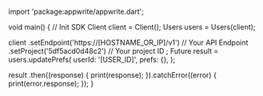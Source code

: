 import 'package:appwrite/appwrite.dart';

void main() { // Init SDK
  Client client = Client();
  Users users = Users(client);

  client
    .setEndpoint('https://[HOSTNAME_OR_IP]/v1') // Your API Endpoint
    .setProject('5df5acd0d48c2') // Your project ID
  ;
  Future result = users.updatePrefs(
    userId: '[USER_ID]',
    prefs: {},
  );

  result
    .then((response) {
      print(response);
    }).catchError((error) {
      print(error.response);
  });
}
